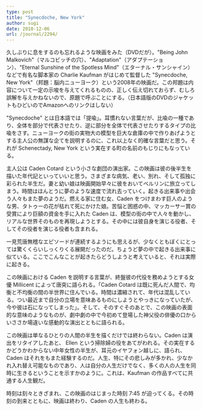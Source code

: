 ```yaml
---
type: post
title: "Synecdoche, New York"
author: sugi
date: 2010-12-06
url: /journal/2294/
---
```

久しぶりに息をするのも忘れるような映画をみた（DVDだが）。"Being John Malkovich"（マルコビッチの穴）、"Adaptation"（アダプテーション）、"Eternal Sunshine of the Spotless Mind"（エターナル・サンシャイン）などで有名な脚本家の Charlie Kaufman がはじめて監督した "Synecdoche, New York"（邦題：脳内ニューヨーク）という2008年の映画だ。この邦題は内容について一定の示唆を与えてくれるものの、正しく伝え切れておらず、むしろ誤解を与えかねないので、原題で呼ぶことにする。（日本語版のDVDのジャケットもひどいのでAmazonへのリンクはしない）

"Synecdoche" とは日本語では「提喩」。耳慣れない言葉だが、比喩の一種であり、全体を部分で代表させたり、逆に部分を全体で代表させたりするタイプの比喩をさす。ニューヨークの街の実物大の模型を巨大な倉庫の中で作りあげようとする主人公の無謀な企てを説明するのに、これ以上なく的確な言葉だと思う。それが Schenectady, New York という実在する町の名前のもじりにもなっている。

主人公は Caden Cotard という小さな劇団の演出家。この映画は彼の後半生を描いた年代記といっていいと思う。さまざまな病気、老い、別れ、そして孤独に彩られた半生だ。妻と幼い娘は映画開始早々に彼をおいてベルリンに旅立ってしまう。時間はほんとうに夢のような速度で流れ去っていく。起きる出来事や出会う人々もまた夢のようだ。燃える家に住む女、Caden をつけまわす巨人のような男、タトゥーの花が枯れて死にかけた娘。苦悩と困惑の中、マッカーサー賞の受賞により巨額の資金を手に入れた Caden は、模型の街の中で人々を動かし、リアルな世界そのものを再現しようとする。その中には彼自身を演じる役者、そしてその役者を演じる役者も含まれる。

一見荒唐無稽なエピソードが連続するようにも思えるが、少なくともぼくにとっては驚くくらいしっくりくる展開だったのだ。ちょうど夢の中で起きる出来事に似ている。ここでこんなことが起きたらどうしようと考えていると、それは実際に起きる。

この映画における Caden を説明する言葉が、終盤彼の代役を務めようとする女優 Millicent によって唐突に語られる。「Caden Cotard は既に死んだ人間で、均衡と不均衡の間の半世界に住んでいる。時間は濃縮されて、年代は混乱している。つい最近まで自分の立場を意味あるものにしようとやっきになっていたが、今や彼は石になってしまった」。そして、そのすぐそのあとで、この映画の表面的な意味のようなものが、劇中劇の中で今初めて登場した神父役の俳優の口からいささか場違いな感動的な演出とともに語られる。

この映画は単なるひとりの人間の半生を描くだけでは終わらない。Caden は演出をリタイアしたあと、 Ellen という掃除婦の役をあてがわれる。その実在するかどうかわからない中年女性の半生が、耳元のイヤフォン越しに、語られ、Caden はそれをもまた経験するのだ。人生、特にその悲しみが多かれ、少なかれ入れ替え可能なものであり、人は自分の人生だけでなく、多くの人の人生を同時に生きるということを示すかのように。これは、Kaufman の作品すべてに共通する人生観だ。

時刻は刻々ときざまれ、この映画のはじまった時刻 7:45 が迫ってくる。その時刻の到来とともに、映画は終わり、Caden の人生も終わる。


